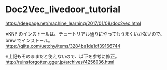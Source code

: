 # Doc2Vec_livedoor_tutorial
https://deepage.net/machine_learning/2017/01/08/doc2vec.html

※KNP のインストールは、チュートリアル通りにやってもうまくいかないので、brew でインストール。
https://qiita.com/uetchy/items/3284ba1de1df39166744

※上記もそのままだと使えないので、以下を参考に修正。
http://ruinsforgotten.gger.jp/archives/4256036.html
